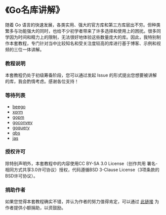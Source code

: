 《Go名库讲解》
===========================

随着 Go 语言的快速发展，各类实用、强大的官方库和第三方库层出不穷。但种类繁多与功能强大的同时，也给不少初学者带来了许多选择和使用上的困扰。很多同学因为时间和精力上的限制，无法很好地体验这些数量庞大的库。因此，我特别制作本套教程，专门针对当中比较知名和受关注度较高的库进行基于博客、示例和视频的三位一体讲解。

### 教程说明

本套教程仍处于初级筹备阶段，您可以通过发起 Issue 的形式提出您想要被讲解的库，我会酌情考虑。感谢各位支持！

### 等待列表

- [beego](https://github.com/astaxie/beego)
- [xorm](https://github.com/lunny/xorm)
- [gopm](https://github.com/gpmgo/gopm)
- [goconvey](https://github.com/smartystreets/goconvey)
- [goquery](https://github.com/PuerkitoBio/goquery)
- [qbs](https://github.com/coocood/qbs)
- [jas](https://github.com/coocood/jas)

### 授权许可

除特别声明外，本套教程中的内容使用CC BY-SA 3.0 License（创作共用 署名-相同方式共享3.0许可协议）授权，代码遵循BSD 3-Clause License（3项条款的BSD许可协议）。

### 捐助作者

如果您觉得本套教程确实不错，并认为作者的努力值得肯定，可以通过 [此链接](https://me.alipay.com/obahua) 为作者提供小额捐助，以资鼓励。
